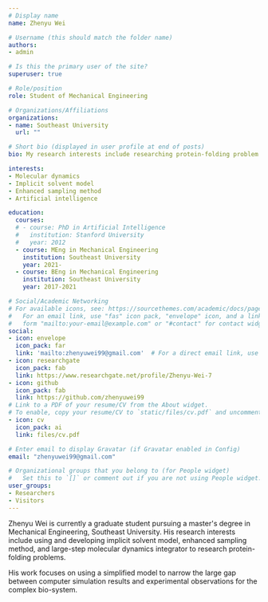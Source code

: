 ```yaml
---
# Display name
name: Zhenyu Wei

# Username (this should match the folder name)
authors:
- admin

# Is this the primary user of the site?
superuser: true

# Role/position
role: Student of Mechanical Engineering

# Organizations/Affiliations
organizations:
- name: Southeast University
  url: ""

# Short bio (displayed in user profile at end of posts)
bio: My research interests include researching protein-folding problem In silico.

interests:
- Molecular dynamics
- Implicit solvent model
- Enhanced sampling method
- Artificial intelligence

education:
  courses:
  # - course: PhD in Artificial Intelligence
  #   institution: Stanford University
  #   year: 2012
  - course: MEng in Mechanical Engineering
    institution: Southeast University
    year: 2021-
  - course: BEng in Mechanical Engineering
    institution: Southeast University
    year: 2017-2021

# Social/Academic Networking
# For available icons, see: https://sourcethemes.com/academic/docs/page-builder/#icons
#   For an email link, use "fas" icon pack, "envelope" icon, and a link in the
#   form "mailto:your-email@example.com" or "#contact" for contact widget.
social:
- icon: envelope
  icon_pack: far
  link: 'mailto:zhenyuwei99@gmail.com'  # For a direct email link, use "mailto:test@example.org".
- icon: researchgate
  icon_pack: fab
  link: https://www.researchgate.net/profile/Zhenyu-Wei-7
- icon: github
  icon_pack: fab
  link: https://github.com/zhenyuwei99
# Link to a PDF of your resume/CV from the About widget.
# To enable, copy your resume/CV to `static/files/cv.pdf` and uncomment the lines below.
- icon: cv
  icon_pack: ai
  link: files/cv.pdf

# Enter email to display Gravatar (if Gravatar enabled in Config)
email: "zhenyuwei99@gmail.com"

# Organizational groups that you belong to (for People widget)
#   Set this to `[]` or comment out if you are not using People widget.
user_groups:
- Researchers
- Visitors
---
```


Zhenyu Wei is currently a graduate student pursuing a master's degree in Mechanical Engineering, Southeast University. His research interests include using and developing implicit solvent model, enhanced sampling method, and large-step molecular dynamics integrator to research protein-folding problems. 

His work focuses on using a simplified model to narrow the large gap between computer simulation results and experimental observations for the complex bio-system.